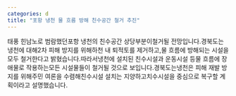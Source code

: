 ```yaml
---
categories: d
title: "포항 냉천 물 흐름 방해 친수공간 철거 추진"
---
```

태풍 힌남노로 범람했던포항 냉천의 친수공간 상당부분이철거될 전망입니다.경북도는냉천에 대해2차 피해 방지를 위해하천 내 퇴적토를 제거하고,물 흐름에 방해되는 시설을모두 철거한다고 밝혔습니다.따라서냉천에 설치된 친수시설과 운동시설 등물 흐름에 장애물로 작용하는모든 시설물들이 철거될 것으로 보입니다.경북도는냉천은 피해 재발 방지를 위해주민 여론을 수렴해친수시설 설치는 지양하고치수시설을 중심으로 복구할 계획이라고 설명했습니다.